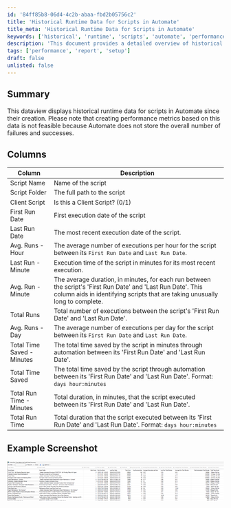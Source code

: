 ```yaml
---
id: '84ff85b8-06d4-4c2b-abaa-fbd2b05756c2'
title: 'Historical Runtime Data for Scripts in Automate'
title_meta: 'Historical Runtime Data for Scripts in Automate'
keywords: ['historical', 'runtime', 'scripts', 'automate', 'performance']
description: 'This document provides a detailed overview of historical runtime data for scripts in ConnectWise Automate since their creation. It includes descriptions of various metrics that can be tracked, such as execution dates, average run times, and total time saved, while noting the limitations in creating performance metrics due to the lack of stored failure and success counts.'
tags: ['performance', 'report', 'setup']
draft: false
unlisted: false
---
```


## Summary

This dataview displays historical runtime data for scripts in Automate since their creation. Please note that creating performance metrics based on this data is not feasible because Automate does not store the overall number of failures and successes.

## Columns

| Column                        | Description                                                                                                       |
|-------------------------------|-------------------------------------------------------------------------------------------------------------------|
| Script Name                   | Name of the script                                                                                               |
| Script Folder                 | The full path to the script                                                                                      |
| Client Script                 | Is this a Client Script? (0/1)                                                                                  |
| First Run Date                | First execution date of the script                                                                                |
| Last Run Date                 | The most recent execution date of the script.                                                                    |
| Avg. Runs - Hour              | The average number of executions per hour for the script between its `First Run Date` and `Last Run Date`.      |
| Last Run - Minute             | Execution time of the script in minutes for its most recent execution.                                          |
| Avg. Run - Minute             | The average duration, in minutes, for each run between the script's 'First Run Date' and 'Last Run Date'. This column aids in identifying scripts that are taking unusually long to complete. |
| Total Runs                    | Total number of executions between the script's 'First Run Date' and 'Last Run Date'.                          |
| Avg. Runs - Day               | The average number of executions per day for the script between its `First Run Date` and `Last Run Date`.       |
| Total Time Saved - Minutes     | The total time saved by the script in minutes through automation between its 'First Run Date' and 'Last Run Date'. |
| Total Time Saved              | The total time saved by the script through automation between its 'First Run Date' and 'Last Run Date'. Format: `days hour:minutes` |
| Total Run Time - Minutes      | Total duration, in minutes, that the script executed between its 'First Run Date' and 'Last Run Date'.          |
| Total Run Time                | Total duration that the script executed between its 'First Run Date' and 'Last Run Date'. Format: `days hour:minutes` |

## Example Screenshot

![Screenshot](../../../static/img/Script-Run-Time-Historical-Audit/image_1.png)

